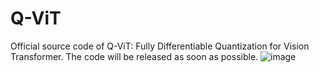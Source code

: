 # Q-ViT
Official source code of Q-ViT: Fully Differentiable Quantization for Vision Transformer.
The code will be released as soon as possible.
![image](https://user-images.githubusercontent.com/44015820/160067238-73b0cbbc-af8b-4797-a4f3-903adf8448f2.png)

